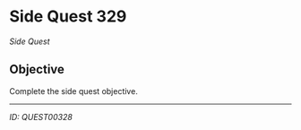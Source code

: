 # Side Quest 329

*Side Quest*

## Objective
Complete the side quest objective.

---
*ID: QUEST00328*